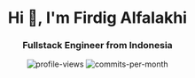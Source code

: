 <h1 align="center">Hi 👋, I'm Firdig Alfalakhi</h1>
<h3 align="center">Fullstack Engineer from Indonesia</h3>

<p align="center">
  <img src="https://komarev.com/ghpvc/?username=firkhie&label=Profile%20views&color=0e75b6&style=flat" alt="profile-views" />
  <img src="https://badges.pufler.dev/commits/monthly/firkhie" alt="commits-per-month" />
</p>

